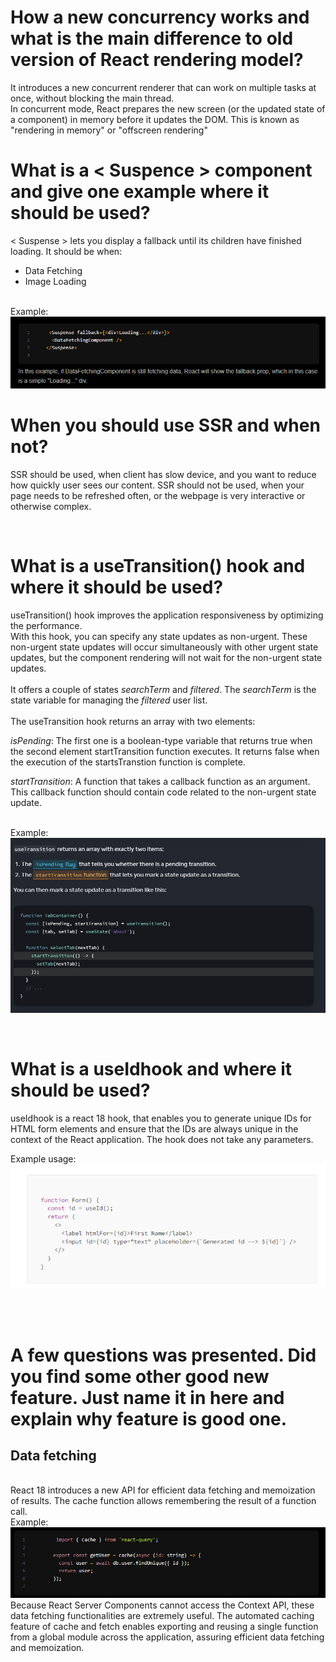
# How a new concurrency works and what is the main difference to old version of React rendering model?
 It introduces a new concurrent renderer that can work on multiple tasks at once, without blocking the main thread.<br>
 In concurrent mode, React prepares the new screen (or the updated state of a component) in memory before it updates the DOM. This is known as "rendering in memory" or "offscreen rendering"
<br>

# What is a < Suspence > component and give one example where it should be used?
< Suspense > lets you display a fallback until its children have finished loading.
It should be when:<br>
* Data Fetching
* Image Loading

<br>
Example:
<img src="./E10-screenshots/suspenseExample.png">

<br>

# When you should use SSR and when not?
SSR should be used, when client has slow device, and you want to reduce how quickly user sees our content.
SSR should not be used, when your page needs to be refreshed often, or the webpage is very interactive or otherwise complex.

<br>

# What is a useTransition() hook and where it should be used?
useTransition() hook improves the application responsiveness by optimizing the performance.<br>
With this hook, you can specify any state updates as non-urgent. These non-urgent state updates will occur simultaneously with other urgent state updates, but the component rendering will not wait for the non-urgent state updates.<br>
<br>
It offers a couple of states _searchTerm_ and _filtered_. The _searchTerm_ is the state variable for managing the _filtered_ user list.<br><br>
The useTransition hook returns an array with two elements:

_isPending_: The first one is a boolean-type variable that returns true when the second element startTransition function executes. It returns false when the execution of the startsTranstion function is complete.

_startTransition_: A function that takes a callback function as an argument. This callback function should contain code related to the non-urgent state update.<br>
<br>

Example:
<img src="./E10-screenshots/useTransitionExample.png">

<br>

# What is a useIdhook and where it should be used?

useIdhook is a react 18 hook, that enables you to generate unique IDs for HTML form elements and ensure that the IDs are always unique in the context of the React application. The hook does not take any parameters.

Example usage:
<img src="./E10-screenshots/useIdExample.png">

<br>


<br>

# A few questions was presented. Did you find some other good new feature. Just name it in here and explain why feature is good one.
## Data fetching
<br>
React 18 introduces a new API for efficient data fetching and memoization of results. The cache function allows remembering the result of a function call.
<br>
Example:
<img src="./E10-screenshots/cachingExample.png">
<br>
Because React Server Components cannot access the Context API, these data fetching functionalities are extremely useful. The automated caching feature of cache and fetch enables exporting and reusing a single function from a global module across the application, assuring efficient data fetching and memoization.